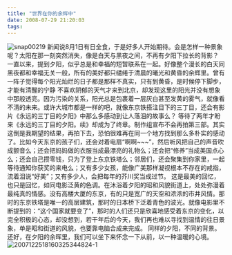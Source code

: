 ```yaml
---
title: "世界在你的余辉中"
date: 2008-07-29 21:20:03
tags:
---
```


![snap00219](../../../images/2008/07/snap00219.jpg) 新闻说8月1日有日全食，于是好多人开始期待。会是怎样一种景象呢？太阳在那一刻突然消失，像是白天与黑夜之间，不再有夕阳下拉长的背影？ 一直以来，提到夕阳，似乎总是和幸福的短暂联系在一起。好像整个漫长的白天同黑夜都和幸福无关一般，所有的美好都只缱绻于清晨的曦光和黄昏的余辉里。曾有一阵子觉得每个阳光灿烂的日子都是那样不真实，只有到黄昏，是时候停下脚步，才能有清醒的宁静 不喜欢阴郁的天气才来到北京，却发现这里的阳光并没有想象中那般透亮。因为污染的关系，阳光总是包裹着一层灰白甚至发黄的雾气，就像看不清的未来。或许大城市都是一样的吧，就像东京铁搭注目下的三丁目，还会有影片《永远的三丁目的夕阳》中那么多感动到让人落泪的故事么？ 等待了两年才盼来《永远的三丁目的夕阳。续》却成为了终章。制作组宣布不会再拍第三部。其实这倒是我期望的结果，再拍下去，恐怕很难再在同一个地方找到那么多朴实的感动了。比如今天东京的孩子们，还会对着电扇“啊啊~~~”，然后听风把自己的声音吹成颤音么；还会把妈妈做的衣服当成最漂亮的礼物么；还会把“修养”当成美国点心么；还会自己攒零钱，只为了登上东京铁塔么；邻居们，还会聚集到你家里，一起等待通知你获奖的来电么；又有多少女孩，能像广美那样凝视根本不存在的戒指，流着泪说“好美”；又有多少人，会把每年的芥川奖当成过节。 这是最美的回忆，也只是回忆，如同电影泛黄的色调。在沐浴着夕阳的昭和风貌街道上，处处弥漫着最纯真的情感。没有高楼大厦的东京，有的只是宽广的天空和浓浓的市井风情。那时的东京铁塔是唯一的高层建筑，那时的日本桥下泛着青色的波光。就像电影里不断提到的：“这个国家就要变了”，那时的人们还只是欣喜地感受着东京的变化，以完全积极的心态，却没想到，若干年后的今天，我们再也难以寻找到温情的往日景象，单是昭和街道的风貌，也要靠电脑合成来完成。 同样的夕阳，不同的背景。还好，在夕阳的余晖里，我们可以坐下来怀念一下从前，以一种温暖的心境。 ![2007122518160325344824-1](../../../images/2008/07/2007122518160325344824-1.jpg)